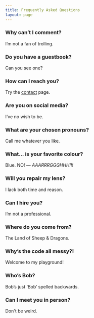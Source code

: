 ```yaml
---
title: Frequently Asked Questions
layout: page
---
```


### Why can’t I comment? ###

I’m not a fan of trolling.

### Do you have a guestbook? ###

Can you see one?

### How can I reach you? ###

Try the [contact](https://martbetz.github.io/contact.html) page. 

### Are you on social media? ###

I’ve no wish to be.

### What are your chosen pronouns? ###

Call me whatever you like. 

### What... is your favorite colour? ###

Blue. NO! — _AAARRRGGGHHH!!!_

### Will you repair my lens? ###

I lack both time and reason.

### Can I hire you? ###

I’m not a professional.

### Where do you come from? ###

The Land of Sheep & Dragons.

### Why’s the code all messy?! ###

Welcome to my playground!

### Who’s Bob? ###

Bob’s just ‘Bob’ spelled backwards.

### Can I meet you in person? ###

Don't be weird.




